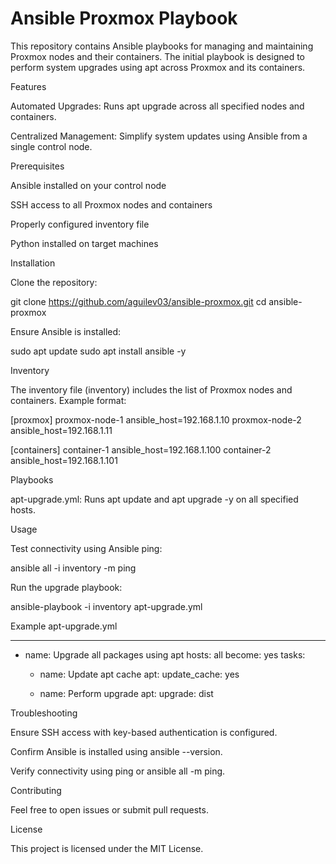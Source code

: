 # Ansible Proxmox Playbook

This repository contains Ansible playbooks for managing and maintaining Proxmox nodes and their containers. The initial playbook is designed to perform system upgrades using apt across Proxmox and its containers.

Features

Automated Upgrades: Runs apt upgrade across all specified nodes and containers.

Centralized Management: Simplify system updates using Ansible from a single control node.

Prerequisites

Ansible installed on your control node

SSH access to all Proxmox nodes and containers

Properly configured inventory file

Python installed on target machines

Installation

Clone the repository:

git clone https://github.com/aguilev03/ansible-proxmox.git
cd ansible-proxmox

Ensure Ansible is installed:

sudo apt update
sudo apt install ansible -y

Inventory

The inventory file (inventory) includes the list of Proxmox nodes and containers. Example format:

[proxmox]
proxmox-node-1 ansible_host=192.168.1.10
proxmox-node-2 ansible_host=192.168.1.11

[containers]
container-1 ansible_host=192.168.1.100
container-2 ansible_host=192.168.1.101

Playbooks

apt-upgrade.yml: Runs apt update and apt upgrade -y on all specified hosts.

Usage

Test connectivity using Ansible ping:

ansible all -i inventory -m ping

Run the upgrade playbook:

ansible-playbook -i inventory apt-upgrade.yml

Example apt-upgrade.yml

---
- name: Upgrade all packages using apt
  hosts: all
  become: yes
  tasks:
    - name: Update apt cache
      apt:
        update_cache: yes
    
    - name: Perform upgrade
      apt:
        upgrade: dist

Troubleshooting

Ensure SSH access with key-based authentication is configured.

Confirm Ansible is installed using ansible --version.

Verify connectivity using ping or ansible all -m ping.

Contributing

Feel free to open issues or submit pull requests.

License

This project is licensed under the MIT License.